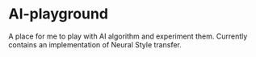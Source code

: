 # AI-playground
A place for me to play with AI algorithm and experiment them. Currently contains an implementation of Neural Style transfer.
